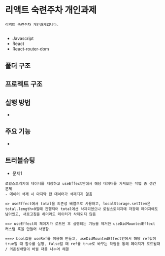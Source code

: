 # 리액트 숙련주차 개인과제

```
리액트 숙련주차 개인과제입니다.
```

##
- Javascript
- React
- React-router-dom

## 폴더 구조

## 프로젝트 구조

## 실행 방법
- 
## 주요 기능
- 

## 트러블슈팅
- 문제1
```
로컬스토리지에 데이터를 저장하고 useEffect안에서 해당 데이터를 가져오는 작업 중 생긴 문제
- 데이터 삭제 시 마지막 한 데이터가 삭제되지 않음

=> useEffect에서 total을 의존성 배열으로 사용하고, localStorage.setItem은 total.length>0일때 진행되어 total에선 삭제되었으나 로컬스토리지에 저장돼 페이지에도 남아있고, 새로고침을 하더라도 데이터가 삭제되지 않음

==> useEffect의 페이지가 로드된 후 실행되는 기능을 제거한 useDidMountedEffect 커스텀 훅을 만들어 사용함.

===> bool값을 useRef를 이용해 만들고, useDidMountedEffect안에서 해당 ref값이 true일 때 함수를 실행, false일 때 ref를 true로 바꾸는 작업을 통해 페이지가 로드될때 / 의존성배열이 바뀔 때를 나누어 해결 
```

